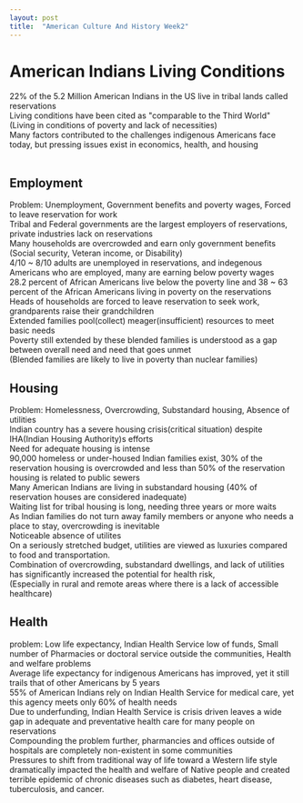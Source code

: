 ```yaml
---
layout: post
title:  "American Culture And History Week2"
---
```

# American Indians Living Conditions
22% of the 5.2 Million American Indians in the US live in tribal lands called reservations <br/>
Living conditions have been cited as "comparable to the Third World" (Living in conditions of poverty and lack of necessities)<br/>
Many factors contributed to the challenges indigenous Americans face today, but pressing issues exist in economics, health, and housing<br/>
<br/>
## Employment
Problem: Unemployment, Government benefits and poverty wages, Forced to leave reservation for work   <br/>
Tribal and Federal governments are the largest employers of reservations, private industries lack on reservations <br/>
Many households are overcrowded and earn only government benefits (Social security, Veteran income, or Disability) <br/>
4/10 ~ 8/10 adults are unemployed in reservations, and indegenous Americans who are employed, many are earning below poverty wages <br/>
28.2 percent of African Americans live below the poverty line and 38 ~ 63 percent of the African Americans living in poverty on the reservations <br/>
Heads of households are forced to leave reservation to seek work, grandparents raise their grandchildren <br/>
Extended families pool(collect) meager(insufficient) resources to meet basic needs <br/>
Poverty still extended by these blended families is understood as a gap between overall need and need that goes unmet <br/>
(Blended families are likely to live in poverty than nuclear families) <br/>
## Housing 
Problem: Homelessness, Overcrowding, Substandard housing, Absence of utilities <br/>
Indian country has a severe housing crisis(critical situation) despite IHA(Indian Housing Authority)s efforts<br/>
Need for adequate housing is intense <br/>
90,000 homeless or under-housed Indian families exist, 30% of the reservation housing is overcrowded and less than 50% of the reservation housing is related to public sewers <br/>
Many American Indians are living in substandard housing (40% of reservation houses are considered inadequate) <br/>
Waiting list for tribal housing is long, needing three years or more waits <br/>
As Indian families do not turn away family members or anyone who needs a place to stay, overcrowding is inevitable <br/>
Noticeable absence of utilites <br/>
On a seriously stretched budget, utilities are viewed as luxuries compared to food and transportation. <br/>
Combination of overcrowding, substandard dwellings, and lack of utilities has significantly increased the potential for health risk, <br/>
(Especially in rural and remote areas where there is a lack of accessible healthcare) <br/>
## Health 
problem: Low life expectancy, Indian Health Service low of funds, Small number of Pharmacies or doctoral service outside the communities, Health and welfare problems <br/>
Average life expectancy for indigenous Americans has improved, yet it still trails that of other Americans by 5 years <br/>
55% of American Indians rely on Indian Health Service for medical care, yet this agency meets only 60% of health needs <br/>
Due to underfunding, Indian Health Service is crisis driven leaves a wide gap in adequate and preventative health care for many people on reservations <br/>
Compounding the problem further, pharmancies and offices outside of hospitals are completely non-existent in some communities <br/>
Pressures to shift from traditional way of life toward a Western life style dramatically impacted the health and welfare of Native people and created terrible epidemic of chronic diseases such as diabetes, heart disease, tuberculosis, and cancer. <br/>









